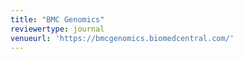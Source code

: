 ```yaml
---
title: "BMC Genomics"
reviewertype: journal
venueurl: 'https://bmcgenomics.biomedcentral.com/'
---
```

